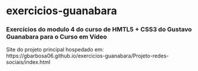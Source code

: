 # exercicios-guanabara
<h3>Exercícios do modulo 4 do curso de HMTL5 + CSS3 do Gustavo Guanabara para o Curso em Vídeo</h3>
Site do projeto principal hospedado em: https://gbarbosa06.github.io/exercicios-guanabara/Projeto-redes-sociais/index.html
